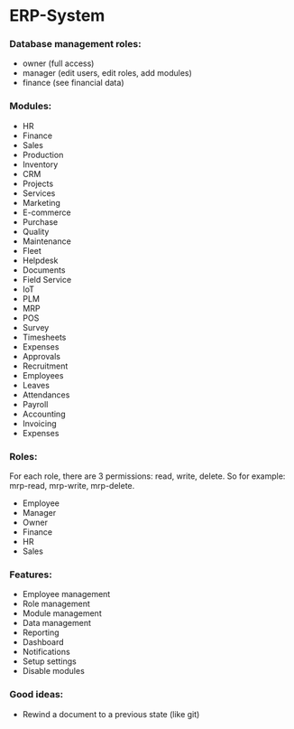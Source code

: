 # ERP-System

### Database management roles:

- owner (full access)
- manager (edit users, edit roles, add modules)
- finance (see financial data)

### Modules:

- HR
- Finance
- Sales
- Production
- Inventory
- CRM
- Projects
- Services
- Marketing
- E-commerce
- Purchase
- Quality
- Maintenance
- Fleet
- Helpdesk
- Documents
- Field Service
- IoT
- PLM
- MRP
- POS
- Survey
- Timesheets
- Expenses
- Approvals
- Recruitment
- Employees
- Leaves
- Attendances
- Payroll
- Accounting
- Invoicing
- Expenses

### Roles:

For each role, there are 3 permissions: read, write, delete.
So for example: mrp-read, mrp-write, mrp-delete.

- Employee
- Manager
- Owner
- Finance
- HR
- Sales

### Features:

- Employee management
- Role management
- Module management
- Data management
- Reporting
- Dashboard
- Notifications
- Setup settings
- Disable modules

### Good ideas:

- Rewind a document to a previous state (like git)
